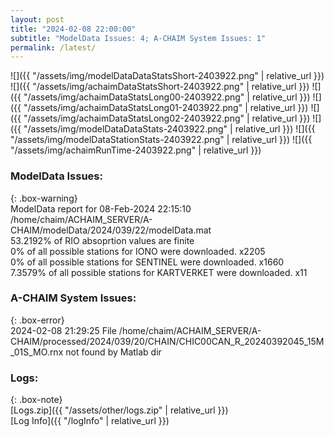 ```yaml
---
layout: post
title: "2024-02-08 22:00:00"
subtitle: "ModelData Issues: 4; A-CHAIM System Issues: 1"
permalink: /latest/
---
```


![]({{ "/assets/img/modelDataDataStatsShort-2403922.png" | relative_url }})
![]({{ "/assets/img/achaimDataStatsShort-2403922.png" | relative_url }})
![]({{ "/assets/img/achaimDataStatsLong00-2403922.png" | relative_url }})
![]({{ "/assets/img/achaimDataStatsLong01-2403922.png" | relative_url }})
![]({{ "/assets/img/achaimDataStatsLong02-2403922.png" | relative_url }})
![]({{ "/assets/img/modelDataDataStats-2403922.png" | relative_url }})
![]({{ "/assets/img/modelDataStationStats-2403922.png" | relative_url }})
![]({{ "/assets/img/achaimRunTime-2403922.png" | relative_url }})


### ModelData Issues:  
  
{: .box-warning}  
 ModelData report for 08-Feb-2024 22:15:10   
 /home/chaim/ACHAIM_SERVER/A-CHAIM/modelData/2024/039/22/modelData.mat   
 53.2192% of RIO absoprtion values are finite   
 0% of all possible stations for IONO were downloaded. x2205   
 0% of all possible stations for SENTINEL were downloaded. x1660   
 7.3579% of all possible stations for KARTVERKET were downloaded. x11   
  
### A-CHAIM System Issues:  
  
{: .box-error}  
2024-02-08 21:29:25 File /home/chaim/ACHAIM_SERVER/A-CHAIM/processed/2024/039/20/CHAIN/CHIC00CAN_R_20240392045_15M_01S_MO.rnx not found by Matlab dir  

### Logs:  
  
{: .box-note}  
[Logs.zip]({{ "/assets/other/logs.zip" | relative_url }})  
[Log Info]({{ "/logInfo" | relative_url }})  
